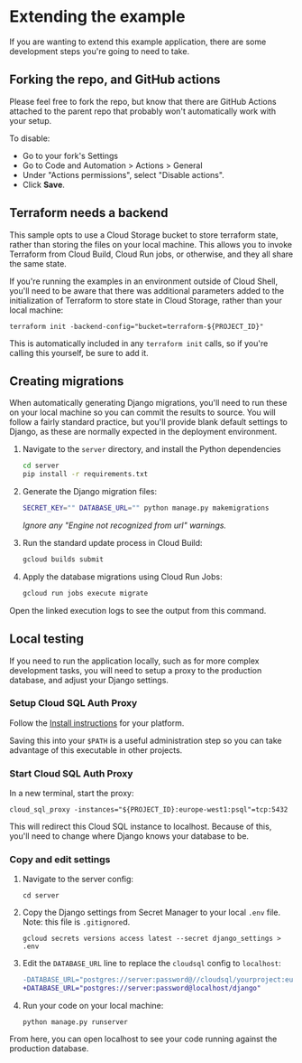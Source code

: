 # Extending the example

If you are wanting to extend this example application, there are some development steps you're going to need to take.

## Forking the repo, and GitHub actions

Please feel free to fork the repo, but know that there are GitHub Actions attached to the parent repo
that probably won't automatically work with your setup.

To disable:

- Go to your fork's Settings
- Go to Code and Automation > Actions > General
- Under "Actions permissions", select "Disable actions".
- Click **Save**.

## Terraform needs a backend

This sample opts to use a Cloud Storage bucket to store terraform state, rather than storing the files on your local machine.
This allows you to invoke Terraform from Cloud Build, Cloud Run jobs, or otherwise, and they all share
the same state.

If you're running the examples in an environment outside of Cloud Shell, you'll need to be aware that
there was additional parameters added to the initialization of Terraform to store state in Cloud Storage,
rather than your local machine:

```
terraform init -backend-config="bucket=terraform-${PROJECT_ID}"
```

This is automatically included in any `terraform init` calls, so if you're calling this yourself, be sure to add it.

## Creating migrations

When automatically generating Django migrations, you'll need to run these on your local machine so you can commit the
results to source. You will follow a fairly standard practice, but you'll provide blank default settings to Django, as these are normally expected in the deployment environment.

1. Navigate to the `server` directory, and install the Python dependencies

   ```bash
   cd server
   pip install -r requirements.txt
   ```

1. Generate the Django migration files:

   ```bash
   SECRET_KEY="" DATABASE_URL="" python manage.py makemigrations
   ```

   _Ignore any "Engine not recognized from url" warnings._

1. Run the standard update process in Cloud Build:

   ```bash
   gcloud builds submit
   ```

1. Apply the database migrations using Cloud Run Jobs:

   ```bash
   gcloud run jobs execute migrate
   ```

Open the linked execution logs to see the output from this command.

## Local testing

If you need to run the application locally, such as for more complex development tasks, you will need to setup a proxy to the production database, and adjust your Django settings.

### Setup Cloud SQL Auth Proxy

Follow the [Install instructions](https://cloud.google.com/sql/docs/postgres/sql-proxy#install) for your platform.

Saving this into your `$PATH` is a useful administration step so you can take advantage of this executable in other projects.

### Start Cloud SQL Auth Proxy

In a new terminal, start the proxy:

```
cloud_sql_proxy -instances="${PROJECT_ID}:europe-west1:psql"=tcp:5432
```

This will redirect this Cloud SQL instance to localhost. Because of this, you'll need to change where Django knows your database to be.

### Copy and edit settings

1. Navigate to the server config:

   ```
   cd server
   ```

1. Copy the Django settings from Secret Manager to your local `.env` file.
   Note: this file is `.gitignore`d.

   ```
   gcloud secrets versions access latest --secret django_settings > .env
   ```

1. Edit the `DATABASE_URL` line to replace the `cloudsql` config to `localhost`:

   ```diff
   -DATABASE_URL="postgres://server:password@//cloudsql/yourproject:europe-west1:psql/django"
   +DATABASE_URL="postgres://server:password@localhost/django"
   ```

1. Run your code on your local machine:

   ```
   python manage.py runserver
   ```

From here, you can open localhost to see your code running against the production database.

